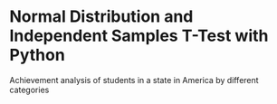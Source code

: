 # Normal Distribution and Independent Samples T-Test with Python
Achievement analysis of students in a state in America by different categories




